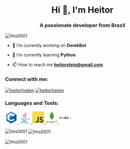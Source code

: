 <h1 align="center">Hi 👋, I'm Heitor</h1>
<h3 align="center">A passionate developer from Brazil</h3>

<p align="left"> <img src="https://komarev.com/ghpvc/?username=hhs0001&label=Profile%20views&color=0e75b6&style=flat" alt="hhs0001" /> </p>

- 🔭 I’m currently working on **DerekBot**

- 🌱 I’m currently learning **Python**

- 📫 How to reach me **heitorstein@gmail.com**

<h3 align="left">Connect with me:</h3>
<p align="left">
<a href="https://twitter.com/heitorhstein" target="blank"><img align="center" src="https://raw.githubusercontent.com/rahuldkjain/github-profile-readme-generator/master/src/images/icons/Social/twitter.svg" alt="heitorhstein" height="30" width="40" /></a>
<a href="https://instagram.com/heitorhstein" target="blank"><img align="center" src="https://raw.githubusercontent.com/rahuldkjain/github-profile-readme-generator/master/src/images/icons/Social/instagram.svg" alt="heitorhstein" height="30" width="40" /></a>
</p>

<h3 align="left">Languages and Tools:</h3>
<p align="left"> <a href="https://www.cprogramming.com/" target="_blank"> <img src="https://raw.githubusercontent.com/devicons/devicon/master/icons/c/c-original.svg" alt="c" width="40" height="40"/> </a> <a href="https://www.java.com" target="_blank"> <img src="https://raw.githubusercontent.com/devicons/devicon/master/icons/java/java-original.svg" alt="java" width="40" height="40"/> </a> <a href="https://developer.mozilla.org/en-US/docs/Web/JavaScript" target="_blank"> <img src="https://raw.githubusercontent.com/devicons/devicon/master/icons/javascript/javascript-original.svg" alt="javascript" width="40" height="40"/> </a> <a href="https://www.mongodb.com/" target="_blank"> <img src="https://raw.githubusercontent.com/devicons/devicon/master/icons/mongodb/mongodb-original-wordmark.svg" alt="mongodb" width="40" height="40"/> </a> <a href="https://nodejs.org" target="_blank"> <img src="https://raw.githubusercontent.com/devicons/devicon/master/icons/nodejs/nodejs-original-wordmark.svg" alt="nodejs" width="40" height="40"/> </a> </p>

<p><img align="left" src="https://github-readme-stats.vercel.app/api/top-langs?username=hhs0001&show_icons=true&locale=en&layout=compact" alt="hhs0001" /></p>

<p>&nbsp;<img align="center" src="https://github-readme-stats.vercel.app/api?username=hhs0001&show_icons=true&locale=en" alt="hhs0001" /></p>

<p><img align="center" src="https://github-readme-streak-stats.herokuapp.com/?user=hhs0001&" alt="hhs0001" /></p>
